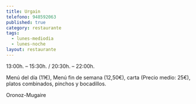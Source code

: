 ```yaml
---
title: Urgain
telefono: 948592063
published: true
category: restaurante
tags:
  - lunes-mediodia
  - lunes-noche
layout: restaurante
---
```


13:00h. – 15:30h. / 20:30h. – 22:00h.

Menú del día (11€), Menú fin de semana (12,50€), carta (Precio medio: 25€), platos combinados, pinchos y bocadillos.

Oronoz-Mugaire
